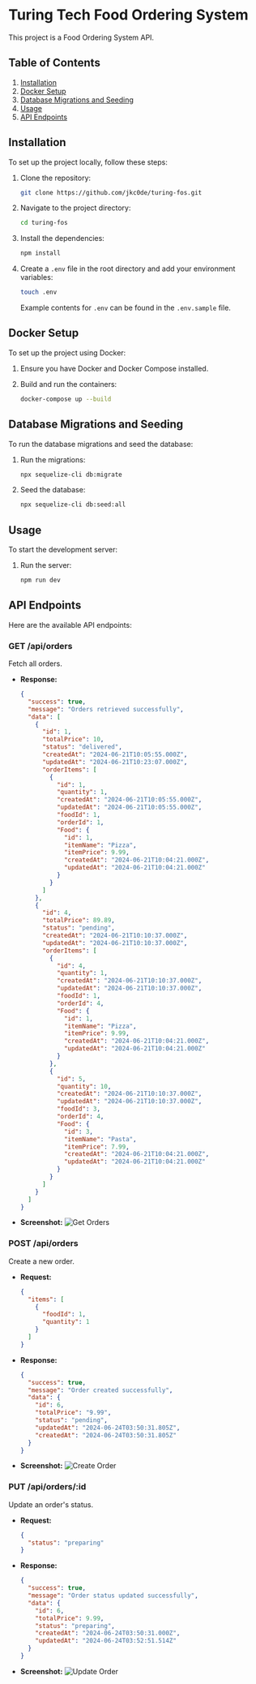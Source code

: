 # Turing Tech Food Ordering System

This project is a Food Ordering System API.

## Table of Contents

1. [Installation](#installation)
2. [Docker Setup](#docker-setup)
3. [Database Migrations and Seeding](#database-migrations-and-seeding)
4. [Usage](#usage)
5. [API Endpoints](#api-endpoints)

## Installation

To set up the project locally, follow these steps:

1. Clone the repository:

   ```sh
   git clone https://github.com/jkc0de/turing-fos.git
   ```

2. Navigate to the project directory:

   ```sh
   cd turing-fos
   ```

3. Install the dependencies:

   ```sh
   npm install
   ```

4. Create a `.env` file in the root directory and add your environment variables:

   ```sh
   touch .env
   ```

   Example contents for `.env` can be found in the `.env.sample` file.

## Docker Setup

To set up the project using Docker:

1. Ensure you have Docker and Docker Compose installed.

2. Build and run the containers:

   ```sh
   docker-compose up --build
   ```

## Database Migrations and Seeding

To run the database migrations and seed the database:

1. Run the migrations:

   ```sh
   npx sequelize-cli db:migrate
   ```

2. Seed the database:

   ```sh
   npx sequelize-cli db:seed:all
   ```

## Usage

To start the development server:

1. Run the server:

   ```sh
   npm run dev
   ```

## API Endpoints

Here are the available API endpoints:

### GET /api/orders

Fetch all orders.

- **Response:**

  ```json
  {
    "success": true,
    "message": "Orders retrieved successfully",
    "data": [
      {
        "id": 1,
        "totalPrice": 10,
        "status": "delivered",
        "createdAt": "2024-06-21T10:05:55.000Z",
        "updatedAt": "2024-06-21T10:23:07.000Z",
        "orderItems": [
          {
            "id": 1,
            "quantity": 1,
            "createdAt": "2024-06-21T10:05:55.000Z",
            "updatedAt": "2024-06-21T10:05:55.000Z",
            "foodId": 1,
            "orderId": 1,
            "Food": {
              "id": 1,
              "itemName": "Pizza",
              "itemPrice": 9.99,
              "createdAt": "2024-06-21T10:04:21.000Z",
              "updatedAt": "2024-06-21T10:04:21.000Z"
            }
          }
        ]
      },
      {
        "id": 4,
        "totalPrice": 89.89,
        "status": "pending",
        "createdAt": "2024-06-21T10:10:37.000Z",
        "updatedAt": "2024-06-21T10:10:37.000Z",
        "orderItems": [
          {
            "id": 4,
            "quantity": 1,
            "createdAt": "2024-06-21T10:10:37.000Z",
            "updatedAt": "2024-06-21T10:10:37.000Z",
            "foodId": 1,
            "orderId": 4,
            "Food": {
              "id": 1,
              "itemName": "Pizza",
              "itemPrice": 9.99,
              "createdAt": "2024-06-21T10:04:21.000Z",
              "updatedAt": "2024-06-21T10:04:21.000Z"
            }
          },
          {
            "id": 5,
            "quantity": 10,
            "createdAt": "2024-06-21T10:10:37.000Z",
            "updatedAt": "2024-06-21T10:10:37.000Z",
            "foodId": 3,
            "orderId": 4,
            "Food": {
              "id": 3,
              "itemName": "Pasta",
              "itemPrice": 7.99,
              "createdAt": "2024-06-21T10:04:21.000Z",
              "updatedAt": "2024-06-21T10:04:21.000Z"
            }
          }
        ]
      }
    ]
  }
  ```

- **Screenshot:**
  ![Get Orders](screenshots/list-orders.png)

### POST /api/orders

Create a new order.

- **Request:**

  ```json
  {
    "items": [
      {
        "foodId": 1,
        "quantity": 1
      }
    ]
  }
  ```

- **Response:**

  ```json
  {
    "success": true,
    "message": "Order created successfully",
    "data": {
      "id": 6,
      "totalPrice": "9.99",
      "status": "pending",
      "updatedAt": "2024-06-24T03:50:31.805Z",
      "createdAt": "2024-06-24T03:50:31.805Z"
    }
  }
  ```

- **Screenshot:**
  ![Create Order](screenshots/create-order.png)

### PUT /api/orders/:id

Update an order's status.

- **Request:**

  ```json
  {
    "status": "preparing"
  }
  ```

- **Response:**

  ```json
  {
    "success": true,
    "message": "Order status updated successfully",
    "data": {
      "id": 6,
      "totalPrice": 9.99,
      "status": "preparing",
      "createdAt": "2024-06-24T03:50:31.000Z",
      "updatedAt": "2024-06-24T03:52:51.514Z"
    }
  }
  ```

- **Screenshot:**
  ![Update Order](screenshots/update-order.png)
